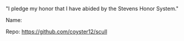 "I pledge my honor that I have abided by the Stevens Honor System."

Name: <Sequoy Young-Garcia>

Repo: <https://github.com/coyster12/scull>
